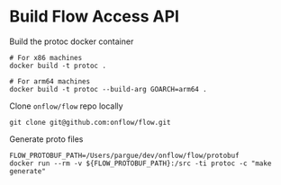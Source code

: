 # Build Flow Access API

Build the protoc docker container
```
# For x86 machines
docker build -t protoc .

# For arm64 machines
docker build -t protoc --build-arg GOARCH=arm64 .
```

Clone `onflow/flow` repo locally
```
git clone git@github.com:onflow/flow.git
```

Generate proto files
```
FLOW_PROTOBUF_PATH=/Users/pargue/dev/onflow/flow/protobuf
docker run --rm -v ${FLOW_PROTOBUF_PATH}:/src -ti protoc -c "make generate"
```
